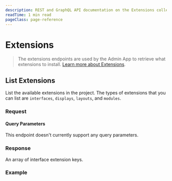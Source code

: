 ```yaml
---
description: REST and GraphQL API documentation on the Extensions collection in Directus.
readTime: 1 min read
pageClass: page-reference
---
```


# Extensions

> The extensions endpoints are used by the Admin App to retrieve what extensions to install.
> [Learn more about Extensions](/user-guide/overview/glossary#extensions).

## List Extensions

List the available extensions in the project. The types of extensions that you can list are `interfaces`, `displays`,
`layouts`, and `modules`.

### Request

<SnippetToggler :choices="['REST', 'GraphQL', 'SDK']" label="API">
<template #rest>

`GET /extensions/:type`

</template>
<template #graphql>

`POST /graphql/system`

```graphql
type Query {
	extensions: extensions
}
```

</template>
<template #sdk>

```js
import { createDirectus } from '@directus/sdk';
import { rest, readExtensions } from '@directus/sdk/rest';
const client = createDirectus('https://directus.example.com').with(rest())

const result = await client.request(readExtensions('extension_type'))

console.log(result);
```

</template>
</SnippetToggler>

#### Query Parameters

This endpoint doesn't currently support any query parameters.

### Response

An array of interface extension keys.

### Example

<SnippetToggler :choices="['REST', 'GraphQL', 'SDK']" label="API">
<template #rest>

`GET /extensions/interfaces`

</template>
<template #graphql>

`POST /graphql/system`

```graphql
query {
	extensions {
		interfaces
	}
}
```

</template>
<template #sdk>

```js
import { createDirectus } from '@directus/sdk';
import { rest, readExtensions } from '@directus/sdk/rest';
const client = createDirectus('https://directus.example.com').with(rest())

const result = await client.request(readExtensions('interfaces'))

console.log(result);
```

</template>
</SnippetToggler>
